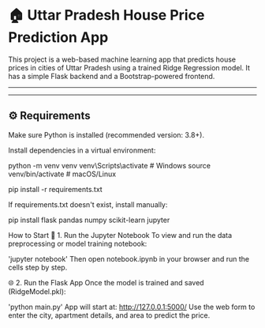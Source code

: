# 🏠 Uttar Pradesh House Price Prediction App

This project is a web-based machine learning app that predicts house prices in cities of Uttar Pradesh using a trained Ridge Regression model. It has a simple Flask backend and a Bootstrap-powered frontend.

---




---

## ⚙️ Requirements

Make sure Python is installed (recommended version: 3.8+).

Install dependencies in a virtual environment:


python -m venv venv
venv\Scripts\activate      # Windows
source venv/bin/activate   # macOS/Linux

pip install -r requirements.txt



If requirements.txt doesn't exist, install manually:

pip install flask pandas numpy scikit-learn jupyter




How to Start
🔢 1. Run the Jupyter Notebook
To view and run the data preprocessing or model training notebook:


'jupyter notebook'
Then open notebook.ipynb in your browser and run the cells step by step.

🌐 2. Run the Flask App
Once the model is trained and saved (RidgeModel.pkl):


'python main.py'
App will start at:
http://127.0.0.1:5000/
Use the web form to enter the city, apartment details, and area to predict the price.


